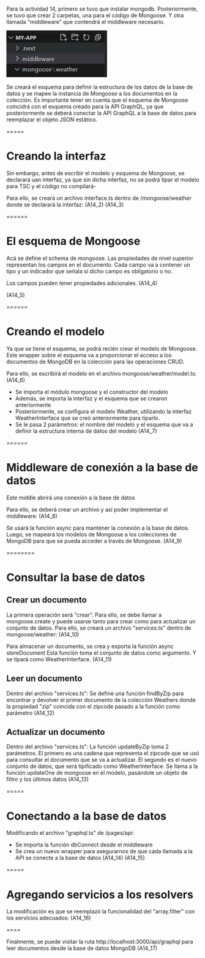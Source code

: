 Para la actividad 14, primero se tuvo que instalar mongodb.
Posteriormente, se tuvo que crear 2 carpetas, una para el código de Mongoose. Y otra
llamada "middleware" que contendrá el middleware necesario.

![](https://github.com/DianaLlamoca/C8288---ACTIVIDADES/blob/main/Imagenes/A14_1.JPG)


Se creará el esquema para definir la estructura de los datos de la base de datos y se mapee
la instancia de Mongoose a los documentos en la colección. Es importante tener en cuenta
que el esquema de Mongoose coincidrá con el esquema creado para la API GraphQL, ya que
posteriormente se deberá conectar la API GraphQL a la base de datos para reemplazar el objeto JSON estático.

=====

# Creando la interfaz

Sin embargo, antes de escribir el modelo y esquema de Mongoose, se declarará uan interfaz, ya que
sin dicha interfaz, no se podrá tipar el modelo para TSC y el código no compilará-

Para ello, se creará un archivo interface.ts dentro de /mongoose/weather donde se declarará
la interfaz:
(A14_2)
(A14_3)

======

# El esquema de Mongoose

Acá se define el schema de mongoose. Las propiedades de nivel superior representan los
campos en el documento. Cada campo va a contener un tipo y un indicador que señala si dicho
campo es obligatorio o no.

Los campos pueden tener propiedades adicionales.
(A14_4)

(A14_5)

======

# Creando el modelo

Ya que se tiene el esquema, se podrá recién crear el modelo de Mongoose. Este wrapper
sobre el esquema va a proporcionar el acceso a los documentos de MongoDB en la colección para las operaciones
CRUD.

Para ello, se escribirá el modelo en el archivo mongoose/weather/model.ts:
(A14_6)

* Se importa el módulo mongoose y el constructor del modelo
* Además, se importa la interfaz y el esquema que se crearon anteriormente
* Posteriormente, se configura el modelo Weather, utilizando la interfaz WeatherInterface que se
creó anteriormente para tiparlo.
* Se le pasa 2 parámetros: el nombre del modelo y el esquema que va a definir la estructura interna de datos del modelo
(A14_7)

======

# Middleware de conexión a la base de datos
Este middle abrirá una conexión a la base de datos

Para ello, se deberá crear un archivo y así poder implementar el middleware:
(A14_8)

Se usará la función async para mantener la conexión a la base de datos.
Luego, se mapeará los modelos de Mongoose a los colecciones de MongoDB
para que se pueda acceder a través de Mongoose.
(A14_9)

========

# Consultar la base de datos

## Crear un documento

La primera operación será "crear". Para ello, se debe llamar a mongoose.create y puede
usarse tanto para crear como para actualizar un conjunto de datos.
Para ello, se creará un archivo "services.ts" dentro de mongoose/weather:
(A14_10)

Para almacenar un documento, se crea y exporta la función async storeDocument
Esta función toma el conjunto de datos como argumento. Y se tipará como WeatherInterface.
(A14_11)

## Leer un documento
Dentro del archivo "services.ts":
Se define una función findByZip para encontrar y devolver
el primer documento de la colección Weathers donde la propiedad "zip" coincida con
el zipcode pasado a la función como parámetro
(A14_12)

## Actualizar un documento

Dentro del archivo "services.ts":
La función updateByZip toma 2 parámetros. El primero es una cadena
que representa el zipcode que se usó para consultar el documento que se va a actualizar.
El segundo es el nuevo conjunto de datos, que será tipificado como WeatherInterface.
Se llama a la función updateOne de mongoose en el modelo,
pasándole un objeto de filtro y los últimos datos
(A14_13)


=====

# Conectando a la base de datos

Modificando el archivo "graphql.ts" de /pages/api:

* Se importa la función dbConnect desde el middleware
* Se crea un nuevo wrapper para asegurarnos de que cada llamada
a la API se conecte a la base de datos
(A14_14)
(A14_15)

=====

# Agregando servicios a los resolvers

La modificación es que se reemplazó la funcionalidad del "array.filter" con los servicios
adecuados:
(A14_16)

====

Finalmente, se puede visitar la ruta http://localhost:3000/api/graphql para leer documentos
desde la base de datos MongoDB
(A14_17)
